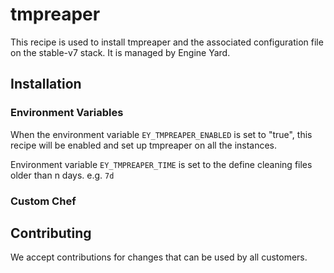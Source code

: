 # tmpreaper

This recipe is used to install tmpreaper and the associated configuration file on the stable-v7 stack.
It is managed by Engine Yard. 

## Installation

### Environment Variables

When the environment variable `EY_TMPREAPER_ENABLED` is set to "true", this recipe will be enabled and set up tmpreaper on all the instances.

Environment variable `EY_TMPREAPER_TIME` is set to the define cleaning files older than n days. e.g. `7d`

### Custom Chef


## Contributing

We accept contributions for changes that can be used by all customers.
